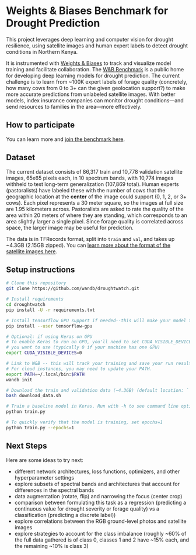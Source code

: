 # Weights & Biases Benchmark for Drought Prediction

This project leverages deep learning and computer vision for drought
resilience, using satellite images and human expert labels to
detect drought conditions in Northern Kenya.

It is instrumented with [Weights & Biases](https://www.wandb.com) to track and visualize model training and facilitate collaboration.
The [W&B Benchmark](https://app.wandb.ai/wandb/droughtwatch/benchmark) is a public home for developing deep learning
models for drought prediction. The current challenge is to learn from ~100K expert labels of forage quality (concretely, how many cows from
0 to 3+ can the given geolocation support?) to make more accurate predictions from unlabeled satellite images. With better models,
index insurance companies can monitor drought conditions&mdash;and send resources to families in the area&mdash;more effectively.

## How to participate

You can learn more and [join the benchmark here](https://app.wandb.ai/wandb/droughtwatch/benchmark).

## Dataset

The current dataset consists of 86,317 train and 10,778 validation satellite images, 65x65 pixels each, in 10 spectrum bands, with 10,774 images withheld to test long-term generalization (107,869 total). Human experts (pastoralists) have labeled these with the number of cows that the geographic location at the **center** of the image could support (0, 1, 2, or 3+ cows). Each pixel represents a 30 meter square, so the images at full size are 1.95 kilometers across. Pastoralists are asked to rate the quality of the area within 20 meters of where they are standing, which corresponds to an area slightly larger a single pixel. Since forage quality is correlated across space, the larger image may be useful for prediction. 

The data is in TFRecords format, split into ``train`` and ``val``, and takes up ~4.3GB (2.15GB zipped). 
You can [learn more about the format of the satellite images here](https://developers.google.com/earth-engine/datasets/catalog/LANDSAT_LC08_C01_T1_RT).

## Setup instructions

```sh
# Clone this repository
git clone https://github.com/wandb/droughtwatch.git

# Install requirements
cd droughtwatch
pip install -U -r requirements.txt

# Install tensorflow GPU support if needed--this will make your model train much faster.
pip install --user tensorflow-gpu

# Optional: if using Keras on GPU
# To enable Keras to run on GPU, you'll need to set CUDA_VISIBLE_DEVICES to the id of the GPU
# you want to use (typically 0 if your machine has one GPU)
export CUDA_VISIBLE_DEVICES=0

# Link to W&B -- this will track your training and save your run results.
# For cloud instances, you may need to update your PATH.
export PATH=~/.local/bin:$PATH
wandb init

# Download the train and validation data (~4.3GB) (default location: ``data`` in the repo)
bash download_data.sh

# Train a baseline model in Keras. Run with -h to see command line options
python train.py

# To quickly verify that the model is training, set epochs=1
python train.py --epochs=1
```

## Next Steps

Here are some ideas to try next:

* different network architectures, loss functions, optimizers, and other hyperparameter settings
* explore subsets of spectral bands and architectures that account for differences in the spectral bands
* data augmentation (rotate, flip) and narrowing the focus (center crop)
* comparison between formulating this task as a regression (predicting a continuous value for drought severity or forage quality) vs a classification (predicting a discrete label))
* explore correlations between the RGB ground-level photos and satellite images
* explore strategies to account for the class imbalance (roughly ~60% of the full data gathered is of class 0, classes 1 and 2 have ~15% each, and the remaining ~10% is class 3)
